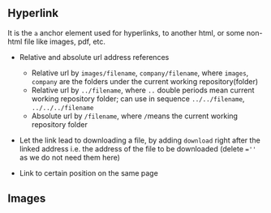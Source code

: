 ## Hyperlink
It is the `a` anchor element used for hyperlinks, to another html, or some non-html file like images, pdf, etc.
- Relative and absolute url address references
  - Relative url by `images/filename`, `company/filename`, where `images`, `company` are the folders under the current working repository(folder)
  - Relative url by `../filename`, where `..` double periods mean current working repository folder; can use in sequence `../../filename`, `../../../filename`
  - Absolute url by `/filename`, where `/`means the current working repository folder

- Let the link lead to downloading a file, by adding `download` right after the linked address i.e. the address of the file to be downloaded (delete `=''` as we do not need them here)

- Link to certain position on the same page

## Images
